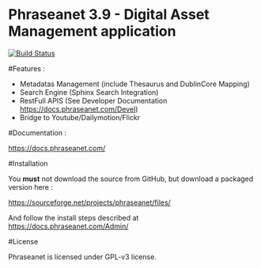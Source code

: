 Phraseanet 3.9 - Digital Asset Management application
=====================================================

[![Build Status](https://secure.travis-ci.org/alchemy-fr/Phraseanet.png?branch=master)](http://travis-ci.org/alchemy-fr/Phraseanet)

#Features :

 - Metadatas Management (include Thesaurus and DublinCore Mapping)
 - Search Engine (Sphinx Search Integration)
 - RestFull APIS (See Developer Documentation https://docs.phraseanet.com/Devel)
 - Bridge to Youtube/Dailymotion/Flickr

#Documentation :

https://docs.phraseanet.com/

#Installation

You **must** not download the source from GitHub, but download a packaged version here :

https://sourceforge.net/projects/phraseanet/files/

And follow the install steps described at https://docs.phraseanet.com/Admin/

#License

Phraseanet is licensed under GPL-v3 license.
